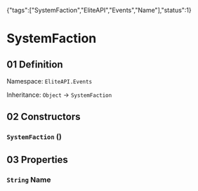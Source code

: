 {"tags":["SystemFaction","EliteAPI","Events","Name"],"status":1}

# SystemFaction

## 01 Definition

Namespace: `EliteAPI.Events`

Inheritance: `Object` → `SystemFaction`

## 02 Constructors

### `SystemFaction` ()

## 03 Properties

### `String` Name

